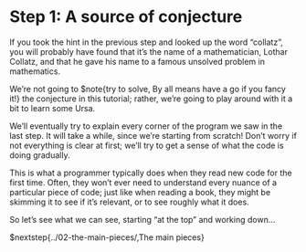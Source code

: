 # Step 1: A source of conjecture

If you took the hint in the previous step and looked up the word “collatz”, you will probably have found that it’s the name of a mathematician, Lothar Collatz, and that he gave his name to a famous unsolved problem in mathematics.

We’re not going to $note{try to solve, By all means have a go if you fancy it!} the conjecture in this tutorial; rather, we’re going to play around with it a bit to learn some Ursa.

We’ll eventually try to explain every corner of the program we saw in the last step. It will take a while, since we’re starting from scratch! Don’t worry if not everything is clear at first; we’ll try to get a sense of what the code is doing gradually.

This is what a programmer typically does when they read new code for the first time. Often, they won’t ever need to understand every nuance of a particular piece of code; just like when reading a book, they might be skimming it to see if it’s relevant, or to see roughly what it does.

So let’s see what we can see, starting “at the top” and working down…

$nextstep{../02-the-main-pieces/,The main pieces}